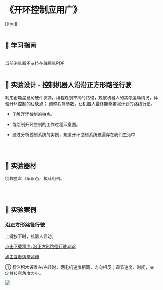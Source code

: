 # 《开环控制应用广》

[[toc]]
<br><br>

## 📒 学习指南

<br>
<object data="/tutorial/starbox_yj/pdf/第10课开环控制应用广.pdf" type="application/pdf" width=1200 height=800 name="开环控制应用广">
当前浏览器不支持在线预览PDF
</object>

<br>
<br>

## 📐 实验设计 - 控制机器人沿沿正方形路径行驶

利用创趣星盒的硬件资源，编程规划不同的路径，观察机器人的实际运动情况，体验开环控制的优缺点； 调整程序参数，让机器人最终能够按照计划的路线行驶。

- 了解开环控制的特点。

- 能绘制开环控制的工作过程示意图。

- 通过分析控制系统的实例，知道开环控制系统普遍存在我们生活中

<br><br>

## 🧰 实验器材

创趣星盒（车形态）板载电机。

<br><br>

## 🌰 实验案例

### 沿正方形路径行驶

上键按下时，机器人启动。

<a href="/tutorial/starbox_yj/sb3/03/沿正方形路径行驶.sb3">点击下载程序: 沿正方形路径行驶.sb3</a>

<a href="https://www.bilibili.com/video/BV1EiYaz9ESQ/?spm_id_from=333.1387.upload.video_card.click&vd_source=d34a80bae9d64a0c5a0716bd47877802" target="_blank">点击查看演示视频</a>

① 标注积木设置左/右转时，两电机速度相同，方向相反；调节速度、时间，决定其转弯角度大小。

<img src="/images/03/沿正方形路径行驶.png">








